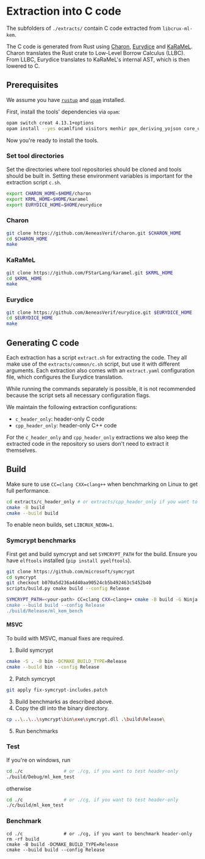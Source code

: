 # Extraction into C code

The subfolders of `./extracts/` contain C code extracted from `libcrux-ml-kem`.

The C code is generated from Rust using [Charon], [Eurydice] and
[KaRaMeL]. Charon translates the Rust crate to Low-Level Borrow
Calculus (LLBC). From LLBC, Eurydice translates to KaRaMeL's internal
AST, which is then lowered to C.

## Prerequisites
We assume you have [`rustup`](https://rustup.rs/) and [`opam`](https://ocaml.org/docs/installing-ocaml#1-install-opam) installed.

First, install the tools' dependencies via `opam`:
```bash
opam switch creat 4.13.1+options
opam install --yes ocamlfind visitors menhir ppx_deriving_yojson core_unix sedlex wasm fix process pprint zarith yaml easy_logging terminal
```

Now you're ready to install the tools.

### Set tool directories

Set the directories where tool repositories should be cloned and tools should be built in. Setting these environment variables is important for the extraction script `c.sh`.

```bash
export CHARON_HOME=$HOME/charon
export KRML_HOME=$HOME/karamel
export EURYDICE_HOME=$HOME/eurydice
```

### Charon

```bash
git clone https://github.com/AeneasVerif/charon.git $CHARON_HOME
cd $CHARON_HOME
make
```

### KaRaMeL

```bash
git clone https://github.com/FStarLang/karamel.git $KRML_HOME
cd $KRML_HOME
make
```

### Eurydice
```bash
git clone https://github.com/AeneasVerif/eurydice.git $EURYDICE_HOME
cd $EURYDICE_HOME
make
```

## Generating C code

Each extraction has a script `extract.sh` for extracting the code. They all make
use of the `extracts/common/c.sh` script, but use it with different arguments.
Each extraction also comes with an `extract.yaml` configuration file, which
configures the Eurydice translation.

While running the commands separately is possible, it is not
recommended because the script sets all necessary configuration flags.

We maintain the following extraction configurations:

- `c_header_only`: header-only C code
- `cpp_header_only`: header-only C++ code

For the `c_header_only` and `cpp_header_only` extractions we also keep the
extracted code in the repository so users don't need to extract it themselves.

## Build

Make sure to use `CC=clang CXX=clang++` when benchmarking on Linux to get full
performance.

```bash
cd extracts/c_header_only # or extracts/cpp_header_only if you want to build C++
cmake -B build
cmake --build build
```

To enable neon builds, set `LIBCRUX_NEON=1`.

### Symcrypt benchmarks

First get and build symcrypt and set `SYMCRYPT_PATH` for the build.
Ensure you have `elftools` installed (`pip install pyelftools`).

```bash
git clone https://github.com/microsoft/symcrypt
cd symcrypt
git checkout b070a5d236a4d40aa90524cb5b492463c5452b40
scripts/build.py cmake build --config Release
```

```bash
SYMCRYPT_PATH=<your-path> CC=clang CXX=clang++ cmake -B build -G Ninja Multi-Config"
cmake --build build --config Release
./build/Release/ml_kem_bench
```

#### MSVC

To build with MSVC, manual fixes are required.

1. Build symcrypt

```bash
cmake -S . -B bin -DCMAKE_BUILD_TYPE=Release
cmake --build bin --config Release
```

2. Patch symcrypt

```bash
git apply fix-symcrypt-includes.patch
```

3. Build benchmarks as described above.
4. Copy the dll into the binary directory.

```bash
cp ..\..\..\symcrypt\bin\exe\symcrypt.dll .\build\Release\
```

5. Run benchmarks

### Test
If you're on windows, run
```bash
cd ./c               # or ./cg, if you want to test header-only
./build/Debug/ml_kem_test
```
otherwise
```bash
cd ./c               # or ./cg, if you want to test header-only
./c/build/ml_kem_test
```

### Benchmark
```
cd ./c               # or ./cg, if you want to benchmark header-only
rm -rf build
cmake -B build -DCMAKE_BUILD_TYPE=Release
cmake --build build --config Release
```
[Charon]: https://github.com/AeneasVerif/charon/
[Eurydice]: https://github.com/AeneasVerif/eurydice
[KaRaMeL]: https://github.com/FStarLang/karamel
